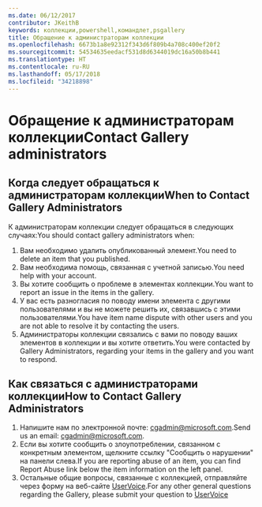 ```yaml
---
ms.date: 06/12/2017
contributor: JKeithB
keywords: коллекции,powershell,командлет,psgallery
title: Обращение к администраторам коллекции
ms.openlocfilehash: 6673b1a8e92312f343d6f809b4a708c400ef20f2
ms.sourcegitcommit: 54534635eedacf531d8d6344019dc16a50b8b441
ms.translationtype: HT
ms.contentlocale: ru-RU
ms.lasthandoff: 05/17/2018
ms.locfileid: "34218898"
---
```

# <a name="contact-gallery-administrators"></a><span data-ttu-id="312c1-103">Обращение к администраторам коллекции</span><span class="sxs-lookup"><span data-stu-id="312c1-103">Contact Gallery administrators</span></span>

## <a name="when-to-contact-gallery-administrators"></a><span data-ttu-id="312c1-104">Когда следует обращаться к администраторам коллекции</span><span class="sxs-lookup"><span data-stu-id="312c1-104">When to Contact Gallery Administrators</span></span>

<span data-ttu-id="312c1-105">К администраторам коллекции следует обращаться в следующих случаях:</span><span class="sxs-lookup"><span data-stu-id="312c1-105">You should contact gallery administrators when:</span></span>

1. <span data-ttu-id="312c1-106">Вам необходимо удалить опубликованный элемент.</span><span class="sxs-lookup"><span data-stu-id="312c1-106">You need to delete an item that you published.</span></span>
2. <span data-ttu-id="312c1-107">Вам необходима помощь, связанная с учетной записью.</span><span class="sxs-lookup"><span data-stu-id="312c1-107">You need help with your account.</span></span>
3. <span data-ttu-id="312c1-108">Вы хотите сообщить о проблеме в элементах коллекции.</span><span class="sxs-lookup"><span data-stu-id="312c1-108">You want to report an issue in the items in the gallery.</span></span>
4. <span data-ttu-id="312c1-109">У вас есть разногласия по поводу имени элемента с другими пользователями и вы не можете решить их, связавшись с этими пользователями.</span><span class="sxs-lookup"><span data-stu-id="312c1-109">You have item name dispute with other users and you are not able to resolve it by contacting the users.</span></span>
5. <span data-ttu-id="312c1-110">Администраторы коллекции связались с вами по поводу ваших элементов в коллекции и вы хотите ответить.</span><span class="sxs-lookup"><span data-stu-id="312c1-110">You were contacted by Gallery Administrators, regarding your items in the gallery and you want to respond.</span></span>

## <a name="how-to-contact-gallery-administrators"></a><span data-ttu-id="312c1-111">Как связаться с администраторами коллекции</span><span class="sxs-lookup"><span data-stu-id="312c1-111">How to Contact Gallery Administrators</span></span>

1. <span data-ttu-id="312c1-112">Напишите нам по электронной почте: cgadmin@microsoft.com.</span><span class="sxs-lookup"><span data-stu-id="312c1-112">Send us an email: cgadmin@microsoft.com.</span></span>
2. <span data-ttu-id="312c1-113">Если вы хотите сообщить о злоупотреблении, связанном с конкретным элементом, щелкните ссылку "Сообщить о нарушении" на панели слева.</span><span class="sxs-lookup"><span data-stu-id="312c1-113">If you are reporting abuse of an item, you can find Report Abuse link below the item information on the left panel.</span></span>
3. <span data-ttu-id="312c1-114">Остальные общие вопросы, связанные с коллекцией, отправляйте через форму на веб-сайте [UserVoice](http://windowsserver.uservoice.com/forums/301869-powershell).</span><span class="sxs-lookup"><span data-stu-id="312c1-114">For any other general questions regarding the Gallery, please submit your question to [UserVoice](http://windowsserver.uservoice.com/forums/301869-powershell)</span></span>